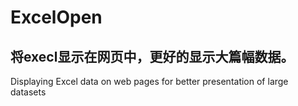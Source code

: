 # ExcelOpen
将execl显示在网页中，更好的显示大篇幅数据。
------------------------------------------------
Displaying Excel data on web pages for better presentation of large datasets
